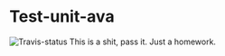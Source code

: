 # Test-unit-ava

![Travis-status](https://travis-ci.org/opjlmi/test-unit-ava.svg?branch=master)
This is a shit, pass it. Just a homework.
